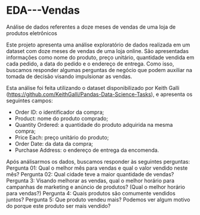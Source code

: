 # EDA---Vendas
Análise de dados referentes a doze meses de vendas de uma loja de produtos eletrônicos

Este projeto apresenta uma análise exploratório de dados realizada em um dataset com doze meses de vendas de uma loja online. São apresentadas informações como nome do produto, preço unitário, quantidade vendida em cada pedido, a data do pedido e o endereço de entrega. Como isso, buscamos responder algumas perguntas de negócio que podem auxiliar na tomada de decisão visando impulsionar as vendas.

Esta análise foi feita utilizando o dataset disponibilizado por Keith Galli (https://github.com/KeithGalli/Pandas-Data-Science-Tasks), e apresenta os seguintes campos:

- Order ID: o identificador da compra;
- Product: nome do produto comprado;
- Quantity Ordered: a quantidade do produto adquirida na mesma compra;
- Price Each: preço unitário do produto;
- Order Date: da data da compra;
- Purchase Address: o endereço de entrega da encomenda.

Após análisarmos os dados, buscamos responder às seguintes perguntas:
Pergunta 01: Qual o melhor mês para vendas e qual o valor vendido neste mês?
Pergunta 02: Qual cidade teve a maior quantidade de vendas?
Pergunta 3: Visando melhorar as vendas, qual o melhor horário para campanhas de marketing e anúncio de produtos? (Qual o melhor horário para vendas?)
Pergunta 4: Quais produtos são comumente vendidos juntos?
Pergunta 5: Que produto vendeu mais? Podemos ver algum motivo do porque este produto ser mais vendido?
  
